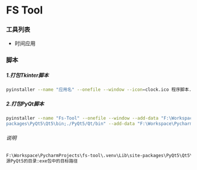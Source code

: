 # FS Tool

### 工具列表
* 时间应用


### 脚本
##### 1.打包Tkinter脚本
``` bash
pyinstaller --name "应用名" --onefile --window --icon=clock.ico 程序脚本.py
```

##### 2.打包PyQt脚本
``` bash
pyinstaller --name "Fs-Tool" --onefile --window --add-data "F:\Workspace\PycharmProjects\fs-tool\.venv\Lib\site-
packages\PyQt5\Qt5\bin;./PyQt5/Qt/bin" --add-data "F:\Workspace\PycharmProjects\fs-tool\.venv\Lib\site-packages\PyQt5\Qt5\plugins;./PyQt5/Qt/plugins" --collect-all PyQt5 --icon=desktop_clock.ico .\main.py
```

###### 说明

``` bash 
F:\Workspace\PycharmProjects\fs-tool\.venv\Lib\site-packages\PyQt5\Qt5\bin;./PyQt5/Qt/bin
源PyQt5的目录:exe包中的目标路径
```



